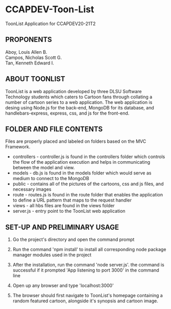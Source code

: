 # CCAPDEV-Toon-List
ToonList Application for CCAPDEV20-21T2

## PROPONENTS
Aboy, Louis Allen B.<br />
Campos, Nicholas Scott G.<br />
Tan, Kenneth Edward I.

## ABOUT TOONLIST
ToonList is a web application developed by three DLSU Software Technology students which caters to Cartoon fans through collating a number of cartoon series to a web application. The web application is desing using Node.js for the back-end, MongoDB for its database, and handlebars-express, express, css, and js for the front-end.


## FOLDER AND FILE CONTENTS
Files are properly placed and labeled on folders based on the MVC Framework.
* controllers - controller.js is found in the controllers folder which controls the flow of the application execution and helps in communicating between the model and view.
* models - db.js is found in the models folder which would serve as medium to connect to the MongoDB
* public - contains all of the pictures of the cartoons, css and js files, and necessary images
* route - routes.js is found in the route folder that enables the application to define a URL pattern that maps to the request handler
* views - all hbs files are found in the views folder
* server.js - entry point to the ToonList web application

## SET-UP AND PRELIMINARY USAGE
1. Go the project's directory and open the command prompt

2. Run the command 'npm install' to install all corresponding node package manager modules used in the project

3. After the installation, run the command 'node server.js'. the command is successful if it prompted 'App listening to port 3000'  in the command line

4. Open up any browser and type 'localhost:3000'

5. The browser should first navigate to ToonList's homepage containing a random featured cartoon, alongside it's synopsis and cartoon image. 
